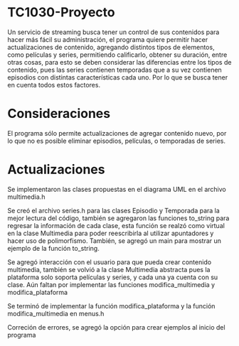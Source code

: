 # TC1030-Proyecto
Un servicio de streaming busca tener un control de sus contenidos para hacer más fácil su administración, el programa quiere permitir hacer actualizaciones de contenido, agregando distintos tipos de elementos, como películas y series, permitiendo calificarlo, obtener su duración, entre otras cosas, para esto se deben considerar las diferencias entre los tipos de contenido, pues las series contienen temporadas que a su vez contienen episodios con distintas características cada uno. Por lo que se busca tener en cuenta todos estos factores.

# Consideraciones
El programa sólo permite actualizaciones de agregar contenido nuevo, por lo que no es posible eliminar episodios, películas, o temporadas de series.

# Actualizaciones
Se implementaron las clases propuestas en el diagrama UML en el archivo multimedia.h

Se creó el archivo series.h para las clases Episodio y Temporada para la mejor lectura del código, también se agregaron las funciones to_string para regresar la información de cada clase, esta función se realzó como virtual en la clase Multimedia para poder reescribirla al utilizar apuntadores y hacer uso de polimorfismo. También, se agregó un main para mostrar un ejemplo de la función to_string.

Se agregó interacción con el usuario para que pueda crear contenido multimedia, también se volvió a la clase Multimedia abstracta pues la plataforma solo soporta películas y series, y cada una ya cuenta con su clase. Aún faltan por implementar las funciones modifica_multimedia y modifica_plataforma

Se terminó de implementar la función modifica_plataforma y la función modifica_multimedia en menus.h

Correción de errores, se agregó la opción para crear ejemplos al inicio del programa
